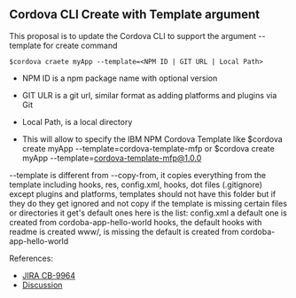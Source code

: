 ## Cordova CLI Create with Template argument



This proposal is to update the Cordova CLI to support the argument --template for create command

    $cordova craete myApp --template=<NPM ID | GIT URL | Local Path>

- NPM ID is a npm package name with optional version
- GIT ULR is a git url, similar format as adding platforms and plugins via Git
- Local Path, is a local directory 

- This will allow to specify the IBM NPM Cordova Template like $cordova create myApp --template=cordova-template-mfp or $cordova create myApp --template=cordova-template-mfp@1.0.0

--template is different from --copy-from, it copies everything from the template including hooks, res, config.xml, hooks, dot files (.gitignore) except plugins and platforms, templates should not have this folder but if they do they get ignored and not copy
if the template is missing certain files or directories it get's default ones here is the list:
config.xml a default one is created  from cordoba-app-hello-world
hooks, the default hooks with readme is created
www/, is missing the default is created from cordoba-app-hello-world

References:
- [JIRA CB-9964](https://issues.apache.org/jira/browse/CB-9964)
- [Discussion](https://github.com/cordova/cordova-discuss/issues/5)
